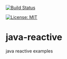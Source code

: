 [![Build Status](https://travis-ci.org/claudioaltamura/java-reactive.svg?branch=master)](https://travis-ci.org/claudioaltamura/java-reactive)

[![License: MIT](https://img.shields.io/badge/License-MIT-yellow.svg)](https://opensource.org/licenses/MIT)

# java-reactive
java reactive examples
